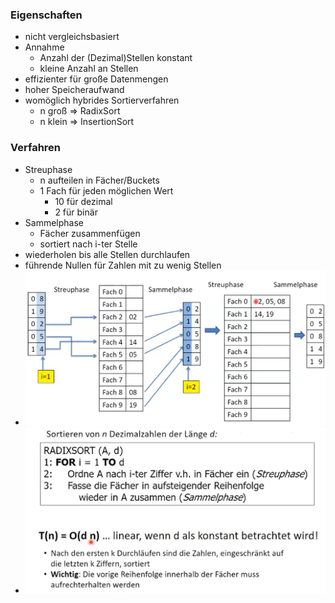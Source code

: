### Eigenschaften
+ nicht vergleichsbasiert
+ Annahme
	+ Anzahl der (Dezimal)Stellen konstant
	+ kleine Anzahl an Stellen
+ effizienter für große Datenmengen
+ hoher Speicheraufwand
+ womöglich hybrides Sortierverfahren
	+ n groß => RadixSort
	+ n klein => InsertionSort

### Verfahren
+ Streuphase
	+ n aufteilen in Fächer/Buckets
	+ 1 Fach für jeden möglichen Wert
		+ 10 für dezimal
		+ 2 für binär
+ Sammelphase
	+ Fächer zusammenfügen
	+ sortiert nach i-ter Stelle
+ wiederholen bis alle Stellen durchlaufen
+ führende Nullen für  Zahlen mit zu wenig Stellen
+ ![](../../../../z_images/Pasted%20image%2020221028162653.png)
+ ![](../../../../z_images/Pasted%20image%2020221028162857.png)
